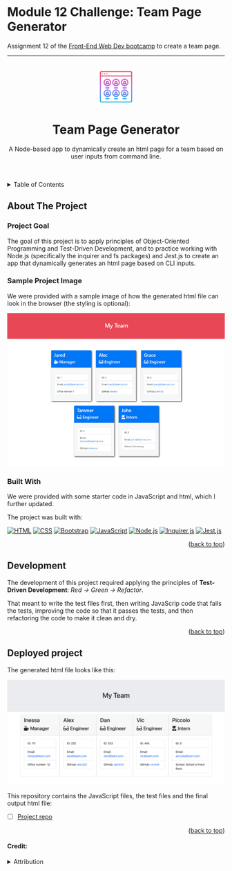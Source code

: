 # Module 12 Challenge: Team Page Generator
Assignment 12 of the [Front-End Web Dev bootcamp][bootcamp-url] to create a team page.


****
<a name="readme-top"></a>

<!-- PROJECT LOGO -->
<br />
<div align="center">
<!-- Webpage icon -->
<a href="https://github.com/icollier77/team-page-app" target="_blank">
    <img src="./images/website.png" alt="Team webpage" width="80" height="80">
  </a>

<h1 align="center">Team Page Generator</h1>

  <p align="center">A Node-based app to dynamically create an html page for a team based on user inputs from command line.</p>
  <br>
  <br>
</div>



<!-- TABLE OF CONTENTS -->
<details>
  <summary>Table of Contents</summary>
  <ol>
    <li>
      <a href="#about-the-project">About The Project</a>
      <ul>
        <li><a href="#project-goal">Project Goal</a></li>
        li><a href="#sample-project-image">Sample Project Image</a></li>
        <li><a href="#built-with">Built With</a></li>
      </ul>
    </li>
    <li><a href="#development">Development</a></li>
    <li><a href="#deployed-project">Deployed Project</a></li>
  </ol>
</details>

<!-- ABOUT THE PROJECT -->
## About The Project

### Project Goal
The goal of this project is to apply principles of Object-Oriented Programming and Test-Driven Development, and to practice working with Node.js (specifically the inquirer and fs packages) and Jest.js to create an app that dynamically generates an html page based on CLI inputs.

### Sample Project Image

We were provided with a sample image of how the generated html file can look in the browser (the styling is optional):

![sample image][sample-image]


### Built With

We were provided with some starter code in JavaScript and html, which I further updated.

The project was built with:

[![HTML][html-badge]][html-url] 
[![CSS][css-badge]][css-url] 
[![Bootstrap][boostrap-badge]][bootstrap-url]
[![JavaScript][js-badge]][js-url]
[![Node.js][node-badge]][node-url]
[![Inquirer.js][inquirer-badge]][inquirer-url]
[![Jest.js][jest-badge]][jest-url]

<p align="right">(<a href="#readme-top">back to top</a>)</p>

<!-- The build process -->
## Development

The development of this project required applying the principles of **Test-Driven Development**: _Red -> Green -> Refactor_. 

That meant to write the test files first, then writing JavaScrip code that fails the tests, improving the code so that it passes the tests, and then refactoring the code to make it clean and dry.

<p align="right">(<a href="#readme-top">back to top</a>)</p>

<!-- Deployed project -->
## Deployed project

The generated html file looks like this:

![team page][html-image]

This repository contains the JavaScript files, the test files and the final output html file:

- [ ] [Project repo][repo-url]

<p align="right">(<a href="#readme-top">back to top</a>)</p>

#### Credit:
<details>
    <summary>Attribution</summary>
- <a href="https://www.flaticon.com/free-icons/team" title="team icons">Team icons created by iconixar - Flaticon</a>

<!-- MARKDOWN LINKS & IMAGES -->
[repo-url]: https://github.com/icollier77/team-page-app
[html-badge]: https://img.shields.io/badge/HTML-e34c26?style=for-the-badge&logo=html5&logoColor=white
[css-badge]: https://img.shields.io/badge/CSS-FF8A27?style=for-the-badge&logo=CSS3
[js-badge]: https://img.shields.io/badge/JavaScript-F0DB4F?style=for-the-badge&logo=Javascript&logoColor=323330
[node-badge]: https://img.shields.io/badge/Node.js-%233c873a?style=for-the-badge&logo=node.js&logoColor=white
[jest-badge]: https://img.shields.io/badge/Jest-%23C63D14?style=for-the-badge&logo=Jest&logoColor=white
[inquirer-badge]: https://img.shields.io/badge/Inquirer-yellow?style=for-the-badge&logo=Inquirer&logoColor=white
[boostrap-badge]: https://img.shields.io/badge/Bootstrap-563D7C?style=for-the-badge&logo=bootstrap&logoColor=white
[html-url]: https://www.w3schools.com/html/
[css-url]: https://www.w3schools.com/css/default.asp
[js-url]: https://www.w3schools.com/js/default.asp
[node-url]: https://nodejs.org/en
[jest-url]: https://jestjs.io/
[inquirer-url]: https://www.npmjs.com/package/inquirer
[bootstrap-url]: https://getbootstrap.com/
[bootcamp-url]: https://www.edx.org/boot-camps/coding/skills-bootcamp-in-front-end-web-development
[html-image]: ./images/html-screenshot.png
[sample-image]: ./instructions/14-object-oriented-programming-challenge-demo.png